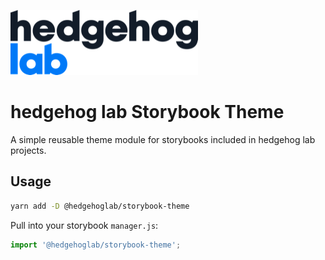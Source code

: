 ![hedgehog lab logo](https://github.com/hedgehoglab-engineering/storybook-theme/raw/main/assets/images/hhl-logo-dark.png)

# hedgehog lab Storybook Theme

A simple reusable theme module for storybooks included in hedgehog lab projects.

## Usage

```sh
yarn add -D @hedgehoglab/storybook-theme
```

Pull into your storybook `manager.js`:

```js
import '@hedgehoglab/storybook-theme';
```
